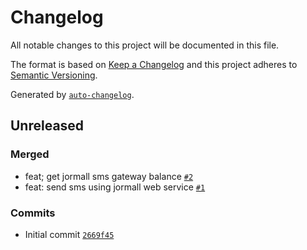 # Changelog

All notable changes to this project will be documented in this file.

The format is based on [Keep a Changelog](https://keepachangelog.com/en/1.0.0/)
and this project adheres to [Semantic Versioning](https://semver.org/spec/v2.0.0.html).

Generated by [`auto-changelog`](https://github.com/CookPete/auto-changelog).

## Unreleased

### Merged

- feat; get jormall sms gateway balance [`#2`](https://github.com/Extendy/jormall-sms-bundle/pull/2)
- feat: send sms using jormall web service [`#1`](https://github.com/Extendy/jormall-sms-bundle/pull/1)

### Commits

- Initial commit [`2669f45`](https://github.com/Extendy/jormall-sms-bundle/commit/2669f45fe5adfe1d85cf320046f987d331abaec3)
